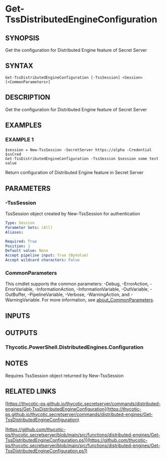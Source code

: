 # Get-TssDistributedEngineConfiguration

## SYNOPSIS
Get the configuration for Distributed Engine feature of Secret Server

## SYNTAX

```
Get-TssDistributedEngineConfiguration [-TssSession] <Session> [<CommonParameters>]
```

## DESCRIPTION
Get the configuration for Distributed Engine feature of Secret Server

## EXAMPLES

### EXAMPLE 1
```
$session = New-TssSession -SecretServer https://alpha -Credential $ssCred
Get-TssDistributedEngineConfiguration -TssSession $session some test value
```

Return configuration of Distributed Engine feature in Secret Server

## PARAMETERS

### -TssSession
TssSession object created by New-TssSession for authentication

```yaml
Type: Session
Parameter Sets: (All)
Aliases:

Required: True
Position: 1
Default value: None
Accept pipeline input: True (ByValue)
Accept wildcard characters: False
```

### CommonParameters
This cmdlet supports the common parameters: -Debug, -ErrorAction, -ErrorVariable, -InformationAction, -InformationVariable, -OutVariable, -OutBuffer, -PipelineVariable, -Verbose, -WarningAction, and -WarningVariable. For more information, see [about_CommonParameters](http://go.microsoft.com/fwlink/?LinkID=113216).

## INPUTS

## OUTPUTS

### Thycotic.PowerShell.DistributedEngines.Configuration
## NOTES
Requires TssSession object returned by New-TssSession

## RELATED LINKS

[https://thycotic-ps.github.io/thycotic.secretserver/commands/distributed-engines/Get-TssDistributedEngineConfiguration](https://thycotic-ps.github.io/thycotic.secretserver/commands/distributed-engines/Get-TssDistributedEngineConfiguration)

[https://github.com/thycotic-ps/thycotic.secretserver/blob/main/src/functions/distributed-engines/Get-TssDistributedEngineConfiguration.ps1](https://github.com/thycotic-ps/thycotic.secretserver/blob/main/src/functions/distributed-engines/Get-TssDistributedEngineConfiguration.ps1)

